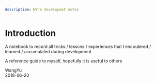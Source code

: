 ```yaml
---
description: WY's developmet notes
---
```


# Introduction

A notebook to record all tricks / lessons / experiences that I encoutered / learned / accumulated during development

A reference guide to myself, hopefully it is useful to others


WangYu  
2018-06-20

